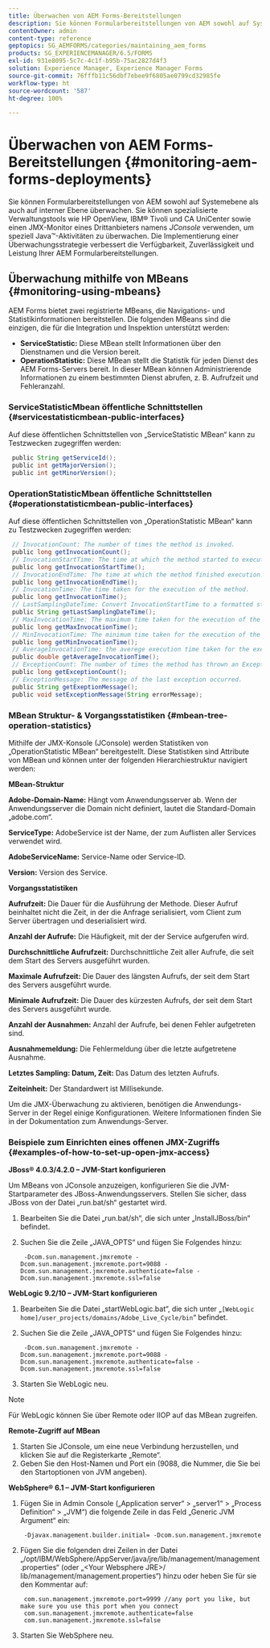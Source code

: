 ```yaml
---
title: Überwachen von AEM Forms-Bereitstellungen
description: Sie können Formularbereitstellungen von AEM sowohl auf Systemebene als auch auf interner Ebene überwachen. Erfahren Sie mehr über das Überwachen von AEM Forms-Bereitstellungen für dieses Dokument.
contentOwner: admin
content-type: reference
geptopics: SG_AEMFORMS/categories/maintaining_aem_forms
products: SG_EXPERIENCEMANAGER/6.5/FORMS
exl-id: 931e8095-5c7c-4c1f-b95b-75ac2827d4f3
solution: Experience Manager, Experience Manager Forms
source-git-commit: 76fffb11c56dbf7ebee9f6805ae0799cd32985fe
workflow-type: ht
source-wordcount: '587'
ht-degree: 100%

---
```


# Überwachen von AEM Forms-Bereitstellungen {#monitoring-aem-forms-deployments}

Sie können Formularbereitstellungen von AEM sowohl auf Systemebene als auch auf interner Ebene überwachen. Sie können spezialisierte Verwaltungstools wie HP OpenView, IBM® Tivoli und CA UniCenter sowie einen JMX-Monitor eines Drittanbieters namens *JConsole* verwenden, um speziell Java™-Aktivitäten zu überwachen. Die Implementierung einer Überwachungsstrategie verbessert die Verfügbarkeit, Zuverlässigkeit und Leistung Ihrer AEM Formularbereitstellungen.

<!-- For more information about monitoring AEM forms deployments, see [A technical guide for monitoring AEM forms deployments](https://www.adobe.com/devnet/livecycle/pdfs/lc_monitoring_wp_ue.pdf). This URL is 404. No suitable replacement URL was found after a search. Do not make this link live if it is dead! -->

## Überwachung mithilfe von MBeans {#monitoring-using-mbeans}

AEM Forms bietet zwei registrierte MBeans, die Navigations- und Statistikinformationen bereitstellen. Die folgenden MBeans sind die einzigen, die für die Integration und Inspektion unterstützt werden:

* **ServiceStatistic:** Diese MBean stellt Informationen über den Dienstnamen und die Version bereit.
* **OperationStatistic:** Diese MBean stellt die Statistik für jeden Dienst des AEM Forms-Servers bereit. In dieser MBean können Administrierende Informationen zu einem bestimmten Dienst abrufen, z. B. Aufrufzeit und Fehleranzahl.

### ServiceStatisticMbean öffentliche Schnittstellen {#servicestatisticmbean-public-interfaces}

Auf diese öffentlichen Schnittstellen von „ServiceStatistic MBean“ kann zu Testzwecken zugegriffen werden:

```java
 public String getServiceId();
 public int getMajorVersion();
 public int getMinorVersion();
```

### OperationStatisticMbean öffentliche Schnittstellen {#operationstatisticmbean-public-interfaces}

Auf diese öffentlichen Schnittstellen von „OperationStatistic MBean“ kann zu Testzwecken zugegriffen werden:

```java
 // InvocationCount: The number of times the method is invoked.
 public long getInvocationCount();
 // InvocationStartTime: The time at which the method started to execute.
 public long getInvocationStartTime();
 // InvocationEndTime: The time at which the method finished execution.
 public long getInvocationEndTime();
 // InvocationTime: The time taken for the execution of the method.
 public long getInvocationTime();
 // LastSamplingDateTime: Convert InvocationStartTime to a formatted string
 public String getLastSamplingDateTime();
 // MaxInvocationTime: The maximum time taken for the execution of the method.
 public long getMaxInvocationTime();
 // MinInvocationTime: The minimum time taken for the execution of the method.
 public long getMinInvocationTime();
 // AverageInvocationTime: the averege execution time taken for the execution of the method.
 public double getAverageInvocationTime();
 // ExceptionCount: The number of times the method has thrown an Exception.
 public long getExceptionCount();
 // ExceptionMessage: The message of the last exception occurred.
 public String getExeptionMessage();
 public void setExceptionMessage(String errorMessage);
```

### MBean Struktur- &amp; Vorgangsstatistiken {#mbean-tree-operation-statistics}

Mithilfe der JMX-Konsole (JConsole) werden Statistiken von „OperationStatistic MBean“ bereitgestellt. Diese Statistiken sind Attribute von MBean und können unter der folgenden Hierarchiestruktur navigiert werden:

**MBean-Struktur**

**Adobe-Domain-Name:** Hängt vom Anwendungsserver ab. Wenn der Anwendungsserver die Domain nicht definiert, lautet die Standard-Domain „adobe.com“.

**ServiceType:** AdobeService ist der Name, der zum Auflisten aller Services verwendet wird.

**AdobeServiceName:** Service-Name oder Service-ID.

**Version:** Version des Service.

**Vorgangsstatistiken**

**Aufrufzeit:** Die Dauer für die Ausführung der Methode. Dieser Aufruf beinhaltet nicht die Zeit, in der die Anfrage serialisiert, vom Client zum Server übertragen und deserialisiert wird.

**Anzahl der Aufrufe:** Die Häufigkeit, mit der der Service aufgerufen wird.

**Durchschnittliche Aufrufzeit:** Durchschnittliche Zeit aller Aufrufe, die seit dem Start des Servers ausgeführt wurden.

**Maximale Aufrufzeit:** Die Dauer des längsten Aufrufs, der seit dem Start des Servers ausgeführt wurde.

**Minimale Aufrufzeit:** Die Dauer des kürzesten Aufrufs, der seit dem Start des Servers ausgeführt wurde.

**Anzahl der Ausnahmen:** Anzahl der Aufrufe, bei denen Fehler aufgetreten sind.

**Ausnahmemeldung:** Die Fehlermeldung über die letzte aufgetretene Ausnahme.

**Letztes Sampling: Datum, Zeit:** Das Datum des letzten Aufrufs.

**Zeiteinheit:** Der Standardwert ist Millisekunde.

Um die JMX-Überwachung zu aktivieren, benötigen die Anwendungs-Server in der Regel einige Konfigurationen. Weitere Informationen finden Sie in der Dokumentation zum Anwendungs-Server.

### Beispiele zum Einrichten eines offenen JMX-Zugriffs {#examples-of-how-to-set-up-open-jmx-access}

**JBoss® 4.0.3/4.2.0 – JVM-Start konfigurieren**

Um MBeans von JConsole anzuzeigen, konfigurieren Sie die JVM-Startparameter des JBoss-Anwendungsservers. Stellen Sie sicher, dass JBoss von der Datei „run.bat/sh“ gestartet wird.

1. Bearbeiten Sie die Datei „run.bat/sh“, die sich unter „InstallJBoss/bin“ befindet.
1. Suchen Sie die Zeile „JAVA_OPTS“ und fügen Sie Folgendes hinzu:

   ```shell
    -Dcom.sun.management.jmxremote -Dcom.sun.management.jmxremote.port=9088 -Dcom.sun.management.jmxremote.authenticate=false -Dcom.sun.management.jmxremote.ssl=false
   ```

**WebLogic 9.2/10 – JVM-Start konfigurieren**

1. Bearbeiten Sie die Datei „startWebLogic.bat“, die sich unter „`[WebLogic home]/user_projects/domains/Adobe_Live_Cycle/bin`“ befindet.
1. Suchen Sie die Zeile „JAVA_OPTS“ und fügen Sie Folgendes hinzu:

   ```shell
    -Dcom.sun.management.jmxremote -Dcom.sun.management.jmxremote.port=9088 -Dcom.sun.management.jmxremote.authenticate=false -Dcom.sun.management.jmxremote.ssl=false
   ```

1. Starten Sie WebLogic neu.

>[!NOTE]
>
>Für WebLogic können Sie über Remote oder IIOP auf das MBean zugreifen.

**Remote-Zugriff auf MBean**

1. Starten Sie JConsole, um eine neue Verbindung herzustellen, und klicken Sie auf die Registerkarte „Remote“.
1. Geben Sie den Host-Namen und Port ein (9088, die Nummer, die Sie bei den Startoptionen von JVM angeben).

**WebSphere® 6.1 – JVM-Start konfigurieren**

1. Fügen Sie in Admin Console („Application server“ > „server1“ > „Process Definition“ > „JVM“) die folgende Zeile in das Feld „Generic JVM Argument“ ein:

   ```shell
    -Djavax.management.builder.initial= -Dcom.sun.management.jmxremote
   ```

1. Fügen Sie die folgenden drei Zeilen in der Datei „/opt/IBM/WebSphere/AppServer/java/jre/lib/management/management.properties“ (oder „&lt;Your Websphere JRE>/ lib/management/management.properties“) hinzu oder heben Sie für sie den Kommentar auf:

   ```shell
    com.sun.management.jmxremote.port=9999 //any port you like, but make sure you use this port when you connect
    com.sun.management.jmxremote.authenticate=false
    com.sun.management.jmxremote.ssl=false
   ```

1. Starten Sie WebSphere neu.

